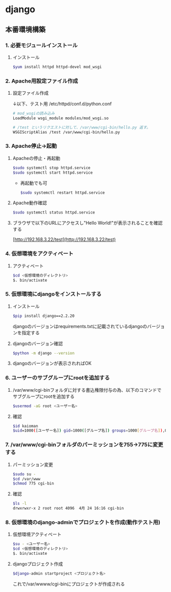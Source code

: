 # django

## 本番環境構築

### 1. 必要モジュールインストール

  1. インストール

      ```bash
      $yum install httpd httpd-devel mod_wsgi
      ```

### 2. Apache用設定ファイル作成

  1. 設定ファイル作成

      ↓以下、テスト用 /etc/httpd/conf.d/python.conf

      ```sh
      # mod_wsgiの読み込み
      LoadModule wsgi_module modules/mod_wsgi.so

      # /test というリクエストに対して、/var/www/cgi-bin/hello.py 返す。
      WSGIScriptAlias /test /var/www/cgi-bin/hello.py
      ```

### 3. Apache停止→起動

  1. Apacheの停止・再起動

      ```bash
      $sudo systemctl stop httpd.service
      $sudo systemctl start httpd.service
      ```

      * 再起動でも可

        ```bash
        $sudo systemctl restart httpd.service
        ```

  2. Apache動作確認

      ```bash
      $sudo systemctl status httpd.service
      ```

  3. ブラウザで以下のURLにアクセスし"Hello World!"が表示されることを確認する

      [http://192.168.3.22/test](http://192.168.3.22/test)

### 4. 仮想環境をアクティベート

  1. アクティベート

      ```bash
      $cd <仮想環境のディレクトリ>
      $. bin/activate
      ```

### 5. 仮想環境にdjangoをインストールする

  1. インストール

      ```bash
      $pip install django==2.2.20
      ```

      djangoのバージョンはrequirements.txtに記載されているdjangoのバージョンを指定する

  2. djangoのバージョン確認

      ```bash
      $python -m django --version
      ```

  3. djangoのバージョンが表示されればOK

### 6. ユーザーのサブグループにrootを追加する

  1. /var/www/cgi-binフォルダに対する書込権限付与の為、以下のコマンドでサブグループにrootを追加する

      ```bash
      $usermod -aG root <ユーザー名>
      ```

  2. 確認

      ```bash
      $id kaioman
      $uid=1000([ユーザー名]) gid=1000([グループ名]) groups=1000[グループ名]),0(root),1001([グループ名])
      ```

### 7. /var/www/cgi-binフォルダのパーミッションを755→775に変更する

  1. パーミッション変更
  
      ```bash
      $sudo su -
      $cd /var/www
      $chmod 775 cgi-bin
      ```

  2. 確認

      ```bash
      $ls -l
      drwxrwxr-x 2 root root 4096  4月 24 16:16 cgi-bin
      ```

### 8. 仮想環境のdjango-adminでプロジェクトを作成(動作テスト用)

  1. 仮想環境アクティベート

      ```sh
      $su - <ユーザー名> 
      $cd <仮想環境のディレクトリ> 
      $. bin/activate 
      ```

  2. djangoプロジェクト作成

      ```sh
      $django-admin startproject <プロジェクト名>
      ```

      これで/var/wwww/cgi-binにプロジェクトが作成される
